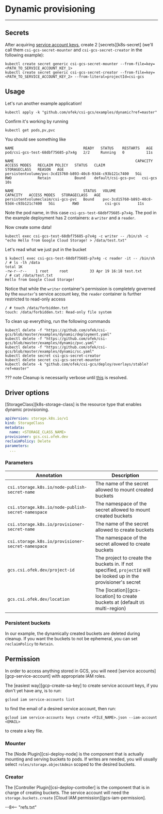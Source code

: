 # Dynamic provisioning

-----

## Secrets

After acquiring [service account keys](#permission), create 2 [secrets][k8s-secret] (we'll call
them `csi-gcs-secret-mounter` and `csi-gcs-secret-creator` in the following example):

```console
kubectl create secret generic csi-gcs-secret-mounter --from-file=key=<PATH_TO_SERVICE_ACCOUNT_KEY_1>
kubectl create secret generic csi-gcs-secret-creator --from-file=key=<PATH_TO_SERVICE_ACCOUNT_KEY_2> --from-literal=projectId=csi-gcs
```

## Usage

Let's run another example application!

```console
kubectl apply -k "github.com/ofek/csi-gcs/examples/dynamic?ref=master"
```

Confirm it's working by running

```console
kubectl get pods,pv,pvc
```

You should see something like

```
NAME                                READY   STATUS    RESTARTS   AGE
pod/csi-gcs-test-68dbf75685-p7x4g   2/2     Running   0          11s

NAME                                                        CAPACITY   ACCESS MODES   RECLAIM POLICY   STATUS   CLAIM                 STORAGECLASS   REASON   AGE
persistentvolume/pvc-3cd15760-b893-40c8-93d4-c93b121c7400   5Gi        RWO            Retain           Bound    default/csi-gcs-pvc   csi-gcs                 10s

NAME                                STATUS   VOLUME                                     CAPACITY   ACCESS MODES   STORAGECLASS   AGE
persistentvolumeclaim/csi-gcs-pvc   Bound    pvc-3cd15760-b893-40c8-93d4-c93b121c7400   5Gi        RWO            csi-gcs        11s
```

Note the pod name, in this case `csi-gcs-test-68dbf75685-p7x4g`. The pod in the example deployment has 2 containers: a `writer` and a `reader`.

Now create some data!

```console
kubectl exec csi-gcs-test-68dbf75685-p7x4g -c writer -- /bin/sh -c "echo Hello from Google Cloud Storage! > /data/test.txt"
```

Let's read what we just put in the bucket

```
$ kubectl exec csi-gcs-test-68dbf75685-p7x4g -c reader -it -- /bin/sh
/ # ls -lh /data
total 1K
-rw-r--r--    1 root     root          33 Apr 19 16:18 test.txt
/ # cat /data/test.txt
Hello from Google Cloud Storage!
```

Notice that while the `writer` container's permission is completely governed by the `mounter`'s service account key,
the `reader` container is further restricted to read-only access

```
/ # touch /data/forbidden.txt
touch: /data/forbidden.txt: Read-only file system
```

To clean up everything, run the following commands

```console
kubectl delete -f "https://github.com/ofek/csi-gcs/blob/master/examples/dynamic/deployment.yaml"
kubectl delete -f "https://github.com/ofek/csi-gcs/blob/master/examples/dynamic/pvc.yaml"
kubectl delete -f "https://github.com/ofek/csi-gcs/blob/master/examples/dynamic/sc.yaml"
kubectl delete secret csi-gcs-secret-creator
kubectl delete secret csi-gcs-secret-mounter
kubectl delete -k "github.com/ofek/csi-gcs/deploy/overlays/stable?ref=master"
```

??? note
    Cleanup is necessarily verbose until [this](https://github.com/kubernetes-sigs/kustomize/issues/2138) is resolved.

## Driver options

[StorageClass][k8s-storage-class] is the resource type that enables dynamic provisioning.

```yaml
apiVersion: storage.k8s.io/v1
kind: StorageClass
metadata:
  name: <STORAGE_CLASS_NAME>
provisioner: gcs.csi.ofek.dev
reclaimPolicy: Delete
parameters:
  ...
```

### Parameters

| Annotation | Description |
| --- | --- |
| `csi.storage.k8s.io/node-publish-secret-name` | The name of the secret allowed to mount created buckets |
| `csi.storage.k8s.io/node-publish-secret-namespace` | The namespace of the secret allowed to mount created buckets |
| `csi.storage.k8s.io/provisioner-secret-name` | The name of the secret allowed to create buckets |
| `csi.storage.k8s.io/provisioner-secret-namespace` | The namespace of the secret allowed to create buckets |
| `gcs.csi.ofek.dev/project-id` | The project to create the buckets in. If not specified, `projectId` will be looked up in the provisioner's secret |
| `gcs.csi.ofek.dev/location` | The [location][gcs-location] to create buckets at (default `US` multi-region) |

### Persistent buckets

In our example, the dynamically created buckets are deleted during cleanup. If you want the buckets to not be ephemeral,
you can set `reclaimPolicy` to `Retain`.

## Permission

In order to access anything stored in GCS, you will need [service accounts][gcp-service-account] with
appropriate IAM roles.

The [easiest way][gcp-create-sa-key] to create service account keys, if you don't yet
have any, is to run:

```console
gcloud iam service-accounts list
```

to find the email of a desired service account, then run:

```console
gcloud iam service-accounts keys create <FILE_NAME>.json --iam-account <EMAIL>
```

to create a key file.

### Mounter

The [Node Plugin][csi-deploy-node] is the component that is actually mounting and serving buckets to pods.
If writes are needed, you will usually select `roles/storage.objectAdmin` scoped to the desired buckets.

### Creator

The [Controller Plugin][csi-deploy-controller] is the component that is in charge of creating buckets.
The service account will need the `storage.buckets.create` [Cloud IAM permission][gcs-iam-permission].

--8<-- "refs.txt"
